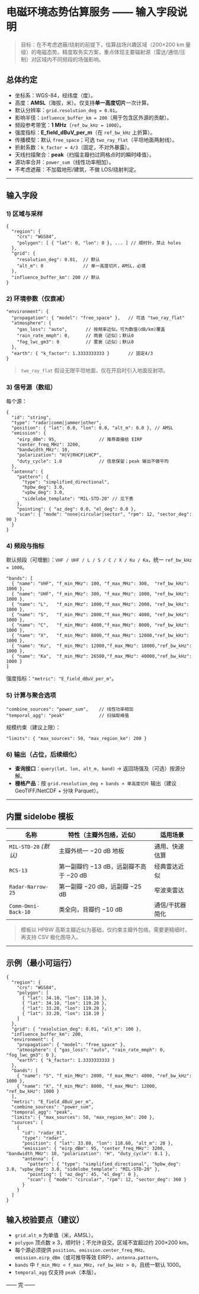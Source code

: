 # 电磁环境态势估算服务 —— 输入字段说明

> 目标：在不考虑遮蔽/绕射的前提下，估算战场兴趣区域（200×200 km 量级）的电磁态势。精度取务实方案，重点体现主要辐射源（雷达/通信/压制）对区域内不同频段的场强影响。

## 总体约定
- 坐标系：WGS-84，经纬度（度）。
- 高度：**AMSL**（海拔，米）。仅支持**单一高度切片**一次计算。
- 默认分辨率：`grid.resolution_deg = 0.01`。
- 影响半径：`influence_buffer_km = 200`（用于包含区外源的贡献）。
- 频段参考带宽：**1 MHz**（`ref_bw_kHz = 1000`）。
- 强度指标：**E_field_dBuV_per_m**（在 `ref_bw_kHz` 上折算）。
- 传播模型：默认 `free_space`；可选 `two_ray_flat`（平坦地面两射线）。
- 折射系数：`k_factor = 4/3`（固定，不对外暴露）。
- 天线扫描聚合：**peak**（扫描主瓣扫过网格点时的瞬时峰值）。
- 源功率合并：`power_sum`（线性功率相加）。
- 不考虑遮蔽：不加载地形/建筑，不做 LOS/绕射判定。

---

## 输入字段
### 1) 区域与采样
```jsonc
{
  "region": {
    "crs": "WGS84",
    "polygon": [ { "lat": 0, "lon": 0 }, ... ] // 顺时针，禁止 holes
  },
  "grid": {
    "resolution_deg": 0.01,  // 默认
    "alt_m": 0               // 单一高度切片，AMSL，必填
  },
  "influence_buffer_km": 200 // 默认
}
```

### 2) 环境参数（仅衰减）
```jsonc
"environment": {
  "propagation": { "model": "free_space" },   // 可选 "two_ray_flat"
  "atmosphere": {
    "gas_loss": "auto",       // 按频率近似。可为数值(dB/km)覆盖
    "rain_rate_mmph": 0,      // 雨衰（近似）；默认0
    "fog_lwc_gm3": 0          // 雾衰（近似）；默认0
  },
  "earth": { "k_factor": 1.3333333333 }       // 固定4/3
}
```
> `two_ray_flat` 假设无限平坦地面，仅在开启时引入地面反射项。

### 3) 信号源（数组）
每个源：
```jsonc
{
  "id": "string",
  "type": "radar|comm|jammer|other",
  "position": { "lat": 0.0, "lon": 0.0, "alt_m": 0.0 }, // AMSL
  "emission": {
    "eirp_dBm": 95,                // 推荐直接给 EIRP
    "center_freq_MHz": 3200,
    "bandwidth_MHz": 10,
    "polarization": "H|V|RHCP|LHCP",
    "duty_cycle": 1.0              // 信息保留；peak 输出不做平均
  },
  "antenna": {
    "pattern": {
      "type": "simplified_directional",
      "hpbw_deg": 3.0,
      "vpbw_deg": 3.0,
      "sidelobe_template": "MIL-STD-20" // 见下表
    },
    "pointing": { "az_deg": 0.0, "el_deg": 0.0 },
    "scan": { "mode": "none|circular|sector", "rpm": 12, "sector_deg": 90 }
  }
}
```

### 4) 频段与指标
默认频段（可增删）：`VHF / UHF / L / S / C / X / Ku / Ka`，统一 `ref_bw_kHz = 1000`。
```jsonc
"bands": [
  { "name": "VHF", "f_min_MHz": 100, "f_max_MHz": 300,  "ref_bw_kHz": 1000 },
  { "name": "UHF", "f_min_MHz": 300, "f_max_MHz": 1000, "ref_bw_kHz": 1000 },
  { "name": "L",   "f_min_MHz": 1000,"f_max_MHz": 2000, "ref_bw_kHz": 1000 },
  { "name": "S",   "f_min_MHz": 2000,"f_max_MHz": 4000, "ref_bw_kHz": 1000 },
  { "name": "C",   "f_min_MHz": 4000,"f_max_MHz": 8000, "ref_bw_kHz": 1000 },
  { "name": "X",   "f_min_MHz": 8000,"f_max_MHz": 12000,"ref_bw_kHz": 1000 },
  { "name": "Ku",  "f_min_MHz": 12000,"f_max_MHz": 18000,"ref_bw_kHz": 1000 },
  { "name": "Ka",  "f_min_MHz": 26500,"f_max_MHz": 40000,"ref_bw_kHz": 1000 }
]
```
强度指标：`"metric": "E_field_dBuV_per_m"`。

### 5) 计算与聚合选项
```jsonc
"combine_sources": "power_sum",    // 线性功率相加
"temporal_agg": "peak"             // 扫描取峰值
```
规模约束（建议上限）：
```jsonc
"limits": { "max_sources": 50, "max_region_km": 200 }
```

### 6) 输出（占位，后续细化）
- **查询接口**：`query(lat, lon, alt_m, band)` → 返回场强及（可选）按源分解。
- **栅格产品**：按 `grid.resolution_deg × bands × 单高度切片` 输出（建议 GeoTIFF/NetCDF + 分块 Parquet）。

---

## 内置 sidelobe 模板
| 名称 | 特性（主瓣外包络，近似） | 适用场景 |
|---|---|---|
| `MIL-STD-20` *(默认)* | 主瓣外统一 −20 dB 地板 | 通用、快速估算 |
| `RCS-13` | 第一副瓣约 −13 dB，远副瓣不高于 −20 dB | 经典雷达近似 |
| `Radar-Narrow-25` | 第一副瓣 −20 dB，远副瓣 −25 dB | 窄波束雷达 |
| `Comm-Omni-Back-10` | 类全向，背瓣约 −10 dB | 通信/干扰器简化 |

> 模板以 HPBW 高斯主瓣近似为基础，仅约束主瓣外包络。需要更精细时，再支持 CSV 极化图导入。

---

## 示例（最小可运行）
```jsonc
{
  "region": {
    "crs": "WGS84",
    "polygon": [
      { "lat": 34.10, "lon": 118.10 },
      { "lat": 34.10, "lon": 119.20 },
      { "lat": 33.20, "lon": 119.20 },
      { "lat": 33.20, "lon": 118.10 }
    ]
  },
  "grid": { "resolution_deg": 0.01, "alt_m": 100 },
  "influence_buffer_km": 200,
  "environment": {
    "propagation": { "model": "free_space" },
    "atmosphere": { "gas_loss": "auto", "rain_rate_mmph": 0, "fog_lwc_gm3": 0 },
    "earth": { "k_factor": 1.3333333333 }
  },
  "bands": [
    { "name": "S", "f_min_MHz": 2000, "f_max_MHz": 4000, "ref_bw_kHz": 1000 },
    { "name": "X", "f_min_MHz": 8000, "f_max_MHz": 12000, "ref_bw_kHz": 1000 }
  ],
  "metric": "E_field_dBuV_per_m",
  "combine_sources": "power_sum",
  "temporal_agg": "peak",
  "limits": { "max_sources": 50, "max_region_km": 200 },
  "sources": [
    {
      "id": "radar_01",
      "type": "radar",
      "position": { "lat": 33.80, "lon": 118.60, "alt_m": 20 },
      "emission": { "eirp_dBm": 95, "center_freq_MHz": 3200, "bandwidth_MHz": 10, "polarization": "H", "duty_cycle": 0.1 },
      "antenna": {
        "pattern": { "type": "simplified_directional", "hpbw_deg": 3.0, "vpbw_deg": 3.0, "sidelobe_template": "MIL-STD-20" },
        "pointing": { "az_deg": 45, "el_deg": 0 },
        "scan": { "mode": "circular", "rpm": 12, "sector_deg": 360 }
      }
    }
  ]
}
```

## 输入校验要点（建议）
- `grid.alt_m` 为单值（米，AMSL）。
- `polygon` 顶点数 ≥ 3，顺时针；不允许自交。区域不宜超过约 200×200 km。
- 每个源必须提供 `position`、`emission.center_freq_MHz`、`emission.eirp_dBm`（或可推导等效 EIRP）、`antenna.pattern`。
- `bands` 中 `f_min_MHz < f_max_MHz`，`ref_bw_kHz > 0`，且统一默认 1000。
- `temporal_agg` 仅支持 `peak`（本版）。

—— 完 ——
